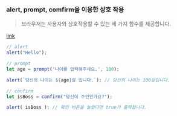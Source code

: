 ### alert, prompt, comfirm을 이용한 상호 작용
 
 > 브라우저는 사용자와 상호작용할 수 있는 세 가지 함수를 제공합니다.

<a href="https://ko.javascript.info/alert-prompt-confirm">link</a>

```js
// alert
alert("Hello");
```

```js
// prompt
let age = prompt('나이를 입력해주세요.', 100);

alert(`당신의 나이는 ${age}살 입니다.`); // 당신의 나이는 100살입니다.
```

```js
// confirm
let isBoss = confirm("당신이 주인인가요?");

alert( isBoss ); // 확인 버튼을 눌렀다면 true가 출력됩니다.
```